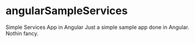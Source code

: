 # angularSampleServices
Simple Services App in Angular
Just a simple sample app done in Angular.  Nothin fancy. 
